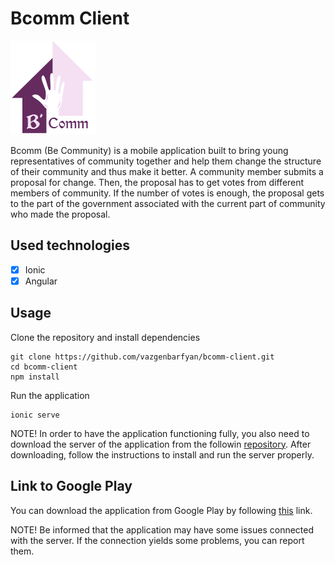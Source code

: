 # Bcomm Client

![Logo](./icon.png)

Bcomm (Be Community) is a mobile application built to bring young representatives of community together and help them change the structure of their community and thus make it better. A community member submits a proposal for change. Then, the proposal has to get votes from different members of community. If the number of votes is enough, the proposal gets to the part of the government associated with the current part of community who made the proposal. 

## Used technologies

- [x] Ionic
- [x] Angular

## Usage

Clone the repository and install dependencies

```
git clone https://github.com/vazgenbarfyan/bcomm-client.git
cd bcomm-client
npm install
```

Run the application

```
ionic serve
```

NOTE! In order to have the application functioning fully, you also need to download the server of the application from the followin [repository](https://github.com/vazgenbarfyan/bcomm-server.git). After downloading, follow the instructions to install and run the server properly.

## Link to Google Play

You can download the application from Google Play by following [this](https://play.google.com/store/apps/details?id=com.ionicframework.aproject826809) link.

NOTE! Be informed that the application may have some issues connected with the server. If the connection yields some problems, you can report them. 
